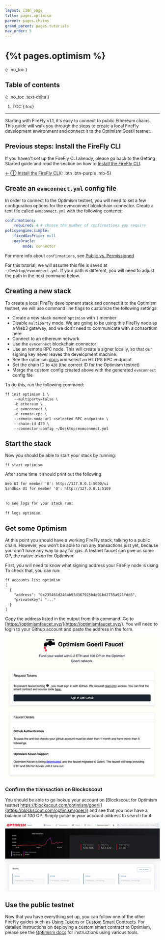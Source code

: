 ```yaml
---
layout: i18n_page
title: pages.optimism
parent: pages.chains
grand_parent: pages.tutorials
nav_order: 5
---
```



# {%t pages.optimism %}
{: .no_toc }

## Table of contents
{: .no_toc .text-delta }

1. TOC
{:toc}

---

Starting with FireFly v1.1, it's easy to connect to public Ethereum chains. This guide will walk you through the steps to create a local FireFly development environment and connect it to the Optimism Goerli testnet.

## Previous steps: Install the FireFly CLI
If you haven't set up the FireFly CLI already, please go back to the Getting Started guide and read the section on how to [Install the FireFly CLI](../../gettingstarted/firefly_cli.md).

[← ① Install the FireFly CLI](../../gettingstarted/firefly_cli.md){: .btn .btn-purple .mb-5}

## Create an `evmconnect.yml` config file
In order to connect to the Optimism testnet, you will need to set a few configuration options for the evmconnect blockchain connector. Create a text file called `evmconnect.yml` with the following contents:

```yml
confirmations:
    required: 4 # choose the number of confirmations you require
policyengine.simple:
    fixedGasPrice: null
    gasOracle:
        mode: connector
```
For more info about `confirmations`, see [Public vs. Permissioned](../../overview/public_vs_permissioned.md)

For this tutorial, we will assume this file is saved at `~/Desktop/evmconnect.yml`. If your path is different, you will need to adjust the path in the next command below.

## Creating a new stack
To create a local FireFly development stack and connect it to the Optimism testnet, we will use command line flags to customize the following settings:

 - Create a new stack named `optimism` with `1` member
 - Disable `multiparty` mode. We are going to be using this FireFly node as a Web3 gateway, and we don't need to communicate with a consortium here
 - Connect to an ethereum network
 - Use the `evmconnect` blockchain connector
 - Use an remote RPC node. This will create a signer locally, so that our signing key never leaves the development machine.
 - See the optimism [docs](https://community.optimism.io/docs/useful-tools/networks/) and select an HTTPS RPC endpoint.
 - Set the chain ID to `420` (the correct ID for the Optimism testnet)
 - Merge the custom config created above with the generated `evmconnect` config file

To do this, run the following command:
```
ff init optimism 1 \
    --multiparty=false \
    -b ethereum \
    -c evmconnect \
    -n remote-rpc \
    --remote-node-url <selected RPC endpoint> \
    --chain-id 420 \
    --connector-config ~/Desktop/evmconnect.yml 
```

## Start the stack
Now you should be able to start your stack by running:

```
ff start optimism
```

After some time it should print out the following:

```
Web UI for member '0': http://127.0.0.1:5000/ui
Sandbox UI for member '0': http://127.0.0.1:5109


To see logs for your stack run:

ff logs optimism
```

## Get some Optimism
At this point you should have a working FireFly stack, talking to a public chain. However, you won't be able to run any transactions just yet, because you don't have any way to pay for gas. A testnet faucet can give us some OP, the native token for Optimism.

First, you will need to know what signing address your FireFly node is using. To check that, you can run:

```
ff accounts list optimism
[
  {
    "address": "0x235461d246ab95d367925b4e91bd2755a921fdd8",
    "privateKey": "..."
  }
]
```

Copy the address listed in the output from this command. Go to [https://optimismfaucet.xyz/](https://optimismfaucet.xyz/). You will need to login to your Github account and  paste the address in the form.

![Optimism Faucet](images/optimism_faucet.png)

### Confirm the transaction on Blockcscout
You should be able to go lookup your account on [Blockscout for Optimism testnet https://blockscout.com/optimism/goerli](https://blockscout.com/optimism/goerli) and see that you now have a balance of 100 OP. Simply paste in your account address to search for it.


![Blockscout Scan](images/optimism_scan.png)

## Use the public testnet
Now that you have everything set up, you can follow one of the other FireFly guides such as [Using Tokens](../tokens/index.md) or [Custom Smart Contracts](../custom_contracts/ethereum.md). For detailed instructions on deploying a custom smart contract to Optimism, please see the [Optimism docs](https://community.optimism.io/docs/developers/build/system-contracts/#getting-contract-artifacts-interfaces-and-abis) for instructions using various tools.